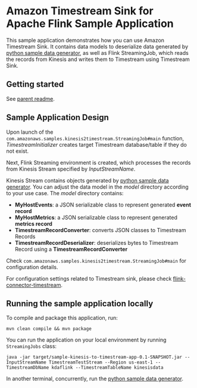 # Amazon Timestream Sink for Apache Flink Sample Application

This sample application demonstrates how you can use Amazon Timestream Sink. It contains data models to deserialize data generated by [python sample data generator](../sample-data-generator), as well as Flink StreamingJob, which reads the records from Kinesis and writes them to Timestream using Timestream Sink.


## Getting started

See [parent readme](../).


## Sample Application Design

Upon launch of the `com.amazonaws.samples.kinesis2timestream.StreamingJob#main` function, _TimestreamInitializer_ creates target Timestream database/table if they do not exist.

Next, Flink Streaming environment is created, which processes the records from Kinesis Stream specified by _InputStreamName_.

Kinesis Stream contains objects generated by [python sample data generator](../sample-data-generator). You can adjust the data model in the _model_ directory according to your use case. The _model_ directory contains:
* **MyHostEvents**: a JSON serializable class to represent generated **event record**
* **MyHostMetrics**: a JSON serializable class to represent generated **metrics record**
* **TimestreamRecordConverter**: converts JSON classes to Timestream Records
* **TimestreamRecordDeserializer**: deserializes bytes to Timestream Record using a **TimestreamRecordConverter**

Check `com.amazonaws.samples.kinesis2timestream.StreamingJob#main` for configuration details.

For configuration settings related to Timestream sink, please check [flink-connector-timestream](../flink-connector-timestream).

## Running the sample application locally

To compile and package this application, run:
```
mvn clean compile && mvn package
```

You can run the application on your local environment by running `StreamingJobs` class:
```
java -jar target/sample-kinesis-to-timestream-app-0.1-SNAPSHOT.jar --InputStreamName TimestreamTestStream --Region us-east-1 --TimestreamDbName kdaflink --TimestreamTableName kinesisdata
```

In another terminal, concurrently, run the [python sample data generator](../sample-data-generator).